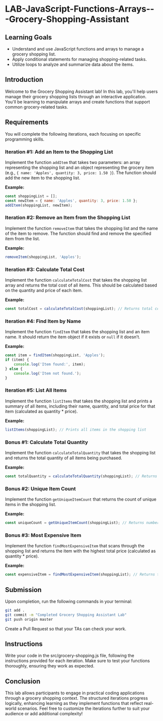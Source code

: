 # LAB-JavaScript-Functions-Arrays---Grocery-Shopping-Assistant

## Learning Goals
- Understand and use JavaScript functions and arrays to manage a grocery shopping list.
- Apply conditional statements for managing shopping-related tasks.
- Utilize loops to analyze and summarize data about the items.

## Introduction
Welcome to the Grocery Shopping Assistant lab! In this lab, you'll help users manage their grocery shopping lists through an interactive application. You'll be learning to manipulate arrays and create functions that support common grocery-related tasks.

## Requirements
You will complete the following iterations, each focusing on specific programming skills.

### Iteration #1: Add an Item to the Shopping List
Implement the function `addItem` that takes two parameters: an array representing the shopping list and an object representing the grocery item (e.g., `{ name: 'Apples', quantity: 3, price: 1.50 }`). The function should add the new item to the shopping list.

**Example:**
```javascript
const shoppingList = [];
const newItem = { name: 'Apples', quantity: 3, price: 1.50 };
addItem(shoppingList, newItem);
```

### Iteration #2: Remove an Item from the Shopping List
Implement the function `removeItem` that takes the shopping list and the name of the item to remove. The function should find and remove the specified item from the list.

**Example:**
```javascript
removeItem(shoppingList, 'Apples');
```

### Iteration #3: Calculate Total Cost
Implement the function `calculateTotalCost` that takes the shopping list array and returns the total cost of all items. This should be calculated based on the quantity and price of each item.

**Example:**
```javascript
const totalCost = calculateTotalCost(shoppingList); // Returns total cost
```

### Iteration #4: Find Item by Name
Implement the function `findItem` that takes the shopping list and an item name. It should return the item object if it exists or `null` if it doesn’t.

**Example:**
```javascript
const item = findItem(shoppingList, 'Apples');
if (item) {
    console.log('Item found:', item);
} else {
    console.log('Item not found.');
}
```
### Iteration #5: List All Items
Implement the function `listItems` that takes the shopping list and prints a summary of all items, including their name, quantity, and total price for that item (calculated as quantity * price).

**Example:**
```javascript
listItems(shoppingList); // Prints all items in the shopping list
```

### Bonus #1: Calculate Total Quantity
Implement the function `calculateTotalQuantity` that takes the shopping list and returns the total quantity of all items being purchased.

**Example:**
```javascript
const totalQuantity = calculateTotalQuantity(shoppingList); // Returns total quantity
```

### Bonus #2: Unique Item Count
Implement the function `getUniqueItemCount` that returns the count of unique items in the shopping list.

**Example:**
```javascript
const uniqueCount = getUniqueItemCount(shoppingList); // Returns number of unique items
```

### Bonus #3: Most Expensive Item
Implement the function `findMostExpensiveItem` that scans through the shopping list and returns the item with the highest total price (calculated as quantity * price).

**Example:**
```javascript
const expensiveItem = findMostExpensiveItem(shoppingList); // Returns the most expensive item
```

## Submission
Upon completion, run the following commands in your terminal:
```bash
git add .
git commit -m "Completed Grocery Shopping Assistant Lab"
git push origin master
```
Create a Pull Request so that your TAs can check your work.

## Instructions
Write your code in the src/grocery-shopping.js file, following the instructions provided for each iteration.
Make sure to test your functions thoroughly, ensuring they work as expected.

## Conclusion
This lab allows participants to engage in practical coding applications through a grocery shopping context. The structured iterations progress logically, enhancing learning as they implement functions that reflect real-world scenarios. Feel free to customize the iterations further to suit your audience or add additional complexity!
